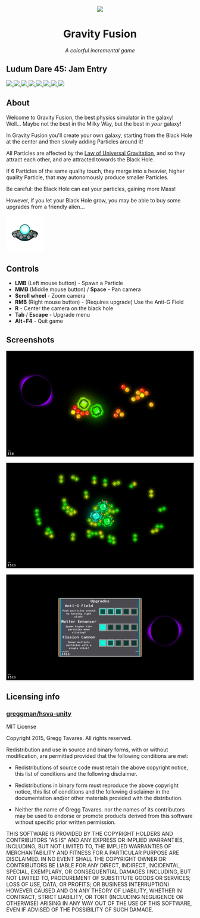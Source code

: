 <div align="center">

![](.media/icon-128x128_round)

# Gravity Fusion

_A colorful incremental game_

</div>

## Ludum Dare 45: Jam Entry

[![](https://img.shields.io/badge/overall-3.8-yellowgreen) 
![](https://img.shields.io/badge/fun-3.6-yellowgreen) 
![](https://img.shields.io/badge/innovation-3.1-yellowgreen) 
![](https://img.shields.io/badge/theme-3.7-yellowgreen) 
![](https://img.shields.io/badge/graphics-3.6-yellowgreen) 
![](https://img.shields.io/badge/audio-3.4-yellowgreen) 
![](https://img.shields.io/badge/humor-3.0-yellowgreen)
![](https://img.shields.io/badge/mood-3.8-yellowgreen)](https://ldjam.com/events/ludum-dare/45/gravity-fusion)

## About

Welcome to Gravity Fusion, the best physics simulator in the galaxy!  
Well... Maybe not the best in the Milky Way, but the best in _your_ galaxy!

In Gravity Fusion you'll create your own galaxy, starting from the Black Hole at the center and then slowly adding Particles around it!

All Particles are affected by the [Law of Universal Gravitation](https://en.wikipedia.org/wiki/Newton's_law_of_universal_gravitation), and so they attract each other, and are attracted towards the Black Hole. 

If 6 Particles of the same quality touch, they merge into a heavier, higher quality Particle, that may autonomously produce smaller Particles. 

Be careful: the Black Hole can eat your particles, gaining more Mass!  

However, if you let your Black Hole grow, you may be able to buy some upgrades from a friendly alien...

![](/Assets/Sprites/NAvi_cella.png)

## Controls

- **LMB** (Left mouse button) - Spawn a Particle
- **MMB** (Middle mouse button) / **Space** - Pan camera
- **Scroll wheel** - Zoom camera
- **RMB** (Right mouse button) - (Requires upgrade) Use the Anti-G Field
- **R** - Center the camera on the black hole
- **Tab** / **Escape** - Upgrade menu
- **Alt**+**F4** - Quit game

## Screenshots

![](/Assets/Media/screenshot1.png)

![](/Assets/Media/screenshot2.png)

![](/Assets/Media/screenshot3.png)

## Licensing info

### [greggman/hsva-unity](https://github.com/greggman/hsva-unity)

MIT License

Copyright 2015, Gregg Tavares. All rights reserved.

Redistribution and use in source and binary forms, with or without modification, are permitted provided that the following conditions are met:

- Redistributions of source code must retain the above copyright notice, this list of conditions and the following disclaimer.

- Redistributions in binary form must reproduce the above copyright notice, this list of conditions and the following disclaimer in the documentation and/or other materials provided with the distribution.

- Neither the name of Gregg Tavares. nor the names of its contributors may be used to endorse or promote products derived from this software without specific prior written permission.

THIS SOFTWARE IS PROVIDED BY THE COPYRIGHT HOLDERS AND CONTRIBUTORS "AS IS" AND ANY EXPRESS OR IMPLIED WARRANTIES, INCLUDING, BUT NOT LIMITED TO, THE IMPLIED WARRANTIES OF MERCHANTABILITY AND FITNESS FOR A PARTICULAR PURPOSE ARE DISCLAIMED. IN NO EVENT SHALL THE COPYRIGHT OWNER OR CONTRIBUTORS BE LIABLE FOR ANY DIRECT, INDIRECT, INCIDENTAL, SPECIAL, EXEMPLARY, OR CONSEQUENTIAL DAMAGES (INCLUDING, BUT NOT LIMITED TO, PROCUREMENT OF SUBSTITUTE GOODS OR SERVICES; LOSS OF USE, DATA, OR PROFITS; OR BUSINESS INTERRUPTION) HOWEVER CAUSED AND ON ANY THEORY OF LIABILITY, WHETHER IN CONTRACT, STRICT LIABILITY, OR TORT (INCLUDING NEGLIGENCE OR OTHERWISE) ARISING IN ANY WAY OUT OF THE USE OF THIS SOFTWARE, EVEN IF ADVISED OF THE POSSIBILITY OF SUCH DAMAGE.
